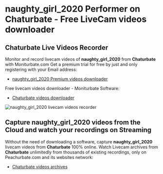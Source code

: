 # naughty_girl_2020 Performer on Chaturbate - Free LiveCam videos downloader

## Chaturbate Live Videos Recorder

Monitor and record livecam videos of **naughty_girl_2020** from **Chaturbate** with Moniturbate.com
Get a premium trial for free by just and only registering with your Email address:
* [naughty_girl_2020 Premium videos downloader](https://moniturbate.com/request-demo-licence-key.html)

Free livecam videos downloader - Moniturbate Software:
* [Chaturbate videos downloader](https://moniturbate.com/moniturbate-download-software.html)

![naughty_girl_2020 livecam videos recorder](https://peachurnet.com/templates/moniturbate-software.png)


## Capture naughty_girl_2020 videos from the Cloud and watch your recordings on Streaming

Without the need of downloading a software, capture **naughty_girl_2020** livecam videos from **Chaturbate** 100% online.
Watch Livecam archives from **Chaturbate** unlimitedly from thousands of existing recordings, only on Peachurbate.com and its websites network:
* [Chaturbate videos archives](https://peachurnet.com/)